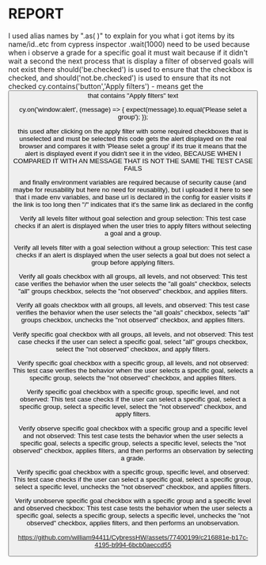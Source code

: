 # REPORT

I used alias names by ".as( )" to explain for you what i got items by its name/id..etc from cypress inspector 
.wait(1000) need to be used because when i observe a grade for a specific goal it must wait because if it didn't wait a second the next process that is display a filter of observed goals will not exist there
should('be.checked') is used to ensure that the checkbox is checked, and should('not.be.checked') is used to ensure that its not checked
cy.contains('button','Apply filters') - means get the <button> that contains "Apply filters" text
  
  cy.on('window:alert', (message) => {
            expect(message).to.equal('Please selet a group');
          });
  
  this used after clicking on the apply filter with some required checkboxes that is unselected and must be selected
  this code gets the alert displayed on the real browser and compares it with 'Please selet a group' if its true it means that the alert is displayed event if you   didn't see it in the video, BECAUSE WHEN I COMPARED IT WITH AN MESSAGE THAT IS NOT THE SAME THE TEST CASE FAILS
  
  and finally environment variables are required because of security cause (and maybe for reusability but here no need for reusablity), but i uploaded it here to see that i made env variables, and base url is declared in the config for easier visits if the link is too long then "/" indicates that it's the same link as declared in the config

Verify all levels filter without goal selection and group selection: This test case checks if an alert is displayed when the user tries to apply filters without selecting a goal and a group.

Verify all levels filter with a goal selection without a group selection: This test case checks if an alert is displayed when the user selects a goal but does not select a group before applying filters.

Verify all goals checkbox with all groups, all levels, and not observed: This test case verifies the behavior when the user selects the "all goals" checkbox, selects "all" groups checkbox, selects the "not observed" checkbox, and applies filters.

Verify all goals checkbox with all groups, all levels, and observed: This test case verifies the behavior when the user selects the "all goals" checkbox, selects "all" groups checkbox, unchecks the "not observed" checkbox, and applies filters.

Verify specific goal checkbox with all groups, all levels, and not observed: This test case checks if the user can select a specific goal, select "all" groups checkbox, select the "not observed" checkbox, and apply filters.

Verify specific goal checkbox with a specific group, all levels, and not observed: This test case verifies the behavior when the user selects a specific goal, selects a specific group, selects the "not observed" checkbox, and applies filters.

Verify specific goal checkbox with a specific group, specific level, and not observed: This test case checks if the user can select a specific goal, select a specific group, select a specific level, select the "not observed" checkbox, and apply filters.

Verify observe specific goal checkbox with a specific group and a specific level and not observed: This test case tests the behavior when the user selects a specific goal, selects a specific group, selects a specific level, selects the "not observed" checkbox, applies filters, and then performs an observation by selecting a grade.

Verify specific goal checkbox with a specific group, specific level, and observed: This test case checks if the user can select a specific goal, select a specific group, select a specific level, unchecks the "not observed" checkbox, and applies filters.

Verify unobserve specific goal checkbox with a specific group and a specific level and observed checkbox: This test case tests the behavior when the user selects a specific goal, selects a specific group, selects a specific level, unchecks the "not observed" checkbox, applies filters, and then performs an unobservation.


https://github.com/william94411/CybressHW/assets/77400199/c216881e-b17c-4195-b994-6bcb0aeccd55

